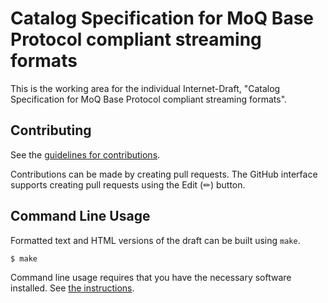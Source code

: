 # Catalog Specification for MoQ Base Protocol compliant streaming formats

This is the working area for the individual Internet-Draft, "Catalog Specification for MoQ Base Protocol compliant streaming formats".


## Contributing

See the
[guidelines for contributions](https://github.com/bifurcation/mls-userinfo-vc/blob/main/CONTRIBUTING.md).

Contributions can be made by creating pull requests.
The GitHub interface supports creating pull requests using the Edit (✏) button.


## Command Line Usage

Formatted text and HTML versions of the draft can be built using `make`.

```sh
$ make
```

Command line usage requires that you have the necessary software installed.  See
[the instructions](https://github.com/martinthomson/i-d-template/blob/main/doc/SETUP.md).

